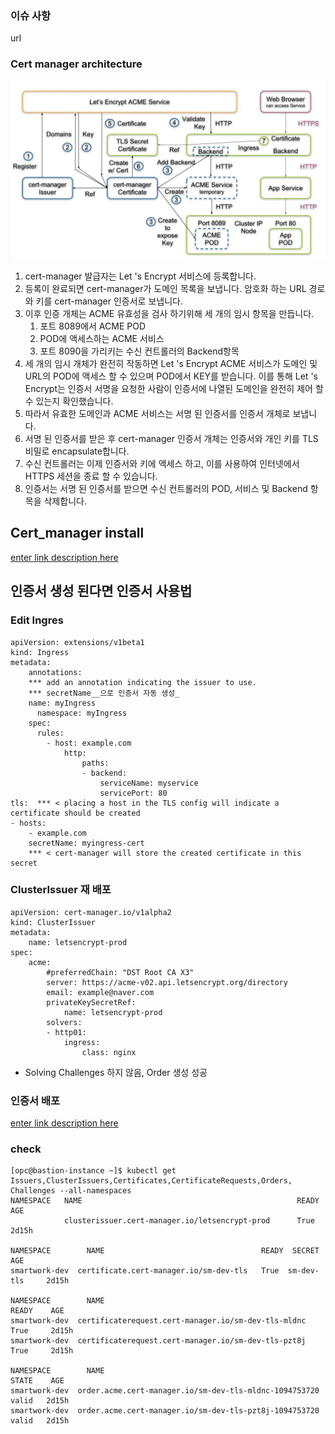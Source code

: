 ﻿

### 이슈 사항
url


###  Cert manager architecture
![enter image description here](https://github.com/futuregen-icp/public/blob/main/cert_manger/cert-manager%20architecture.jpg)

1.	cert-manager 발급자는 Let 's Encrypt 서비스에 등록합니다.
2.	등록이 완료되면 cert-manager가 도메인 목록을 보냅니다. 암호화 하는 URL 경로와 키를 cert-manager 인증서로 보냅니다.
3.	이후 인증 개체는 ACME 유효성을 검사 하기위해 세 개의 임시 항목을 만듭니다.
	1)	포트 8089에서  ACME POD
	2)	POD에 액세스하는 ACME 서비스
	3)	포트 8090을 가리키는 수신 컨트롤러의 Backend항목
4.	세 개의 임시 개체가 완전히 작동하면 Let 's Encrypt ACME 서비스가 도메인 및 URL의 POD에 액세스 할 수 있으며 POD에서 KEY를 받습니다. 이를 통해 Let 's Encrypt는 인증서 서명을 요청한 사람이 인증서에 나열된 도메인을 완전히 제어 할 수 있는지 확인했습니다.
5.	따라서 유효한 도메인과 ACME 서비스는 서명 된 인증서를 인증서 개체로 보냅니다.
6.	서명 된 인증서를 받은 후 cert-manager 인증서 개체는 인증서와 개인 키를 TLS 비밀로 encapsulate합니다.
7.	수신 컨트롤러는 이제 인증서와 키에 액세스 하고, 이를 사용하여 인터넷에서 HTTPS 세션을 종료 할 수 있습니다.
8.	인증서는 서명 된 인증서를 받으면 수신 컨트롤러의 POD, 서비스 및 Backend 항목을 삭제합니다.




## Cert_manager install

[enter link description here](https://github.com/futuregen-icp/public/blob/main/cert_manger/Cert_manager%20install.md)


## 인증서 생성 된다면 인증서 사용법

### Edit Ingres
```
apiVersion: extensions/v1beta1
kind: Ingress
metadata:
	annotations:
	*** add an annotation indicating the issuer to use.
	*** secretName__으로 인증서 자동 생성_
	name: myIngress
	  namespace: myIngress
	spec:
	  rules:
		- host: example.com
			http:
				paths:
				- backend:
					serviceName: myservice
					servicePort: 80
tls:  *** < placing a host in the TLS config will indicate a certificate should be created
- hosts:
	- example.com
	secretName: myingress-cert 
	*** < cert-manager will store the created certificate in this secret
```

### ClusterIssuer 재 배포
```
apiVersion: cert-manager.io/v1alpha2
kind: ClusterIssuer
metadata:
	name: letsencrypt-prod
spec:
	acme:
		#preferredChain: "DST Root CA X3"
		server: https://acme-v02.api.letsencrypt.org/directory
		email: example@naver.com
		privateKeySecretRef:
			name: letsencrypt-prod
		solvers:
		- http01:
			ingress:
				class: nginx
```
- Solving Challenges 하지 않음, Order 생성 성공

### 인증서 배포

[enter link description here](https://github.com/futuregen-icp/public/blob/main/cert_manger/%EC%9D%B8%EC%A6%9D%EC%84%9C%20%EB%B0%B0%ED%8F%AC.md)

### check
```
[opc@bastion-instance ~]$ kubectl get Issuers,ClusterIssuers,Certificates,CertificateRequests,Orders,
Challenges --all-namespaces
NAMESPACE  	NAME	 										 	READY  AGE
			clusterissuer.cert-manager.io/letsencrypt-prod 		True  2d15h

NAMESPACE 		 NAME 									READY  SECRET 		 AGE
smartwork-dev  certificate.cert-manager.io/sm-dev-tls  	True  sm-dev-tls 	 2d15h

NAMESPACE 		 NAME 												 READY	  AGE
smartwork-dev  certificaterequest.cert-manager.io/sm-dev-tls-mldnc 	 True	  2d15h
smartwork-dev  certificaterequest.cert-manager.io/sm-dev-tls-pzt8j   True	  2d15h

NAMESPACE  		 NAME													  STATE    AGE
smartwork-dev  order.acme.cert-manager.io/sm-dev-tls-mldnc-1094753720	  valid   2d15h
smartwork-dev  order.acme.cert-manager.io/sm-dev-tls-pzt8j-1094753720 	  valid   2d15h
```

